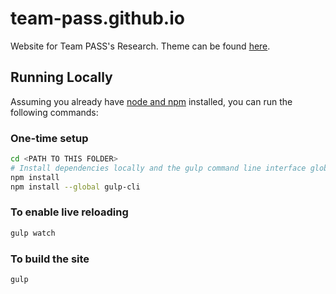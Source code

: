 # team-pass.github.io
Website for Team PASS's Research. Theme can be found [here](https://github.com/BlackrockDigital/startbootstrap-agency).

## Running Locally
Assuming you already have [node and npm](https://nodejs.org/en/) installed, you can run the following commands:
### One-time setup
```bash
cd <PATH TO THIS FOLDER>
# Install dependencies locally and the gulp command line interface globally
npm install
npm install --global gulp-cli
```
### To enable live reloading
```bash
gulp watch
```
### To build the site
```bash
gulp
```